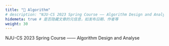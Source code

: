 ```yaml
---
title: "🧠 Algorithm"
# description: "NJU-CS 2023 Spring Course —— Algorithm Design and Analyse"
hidemeta: true # 是否隐藏文章的元信息，如发布日期、作者等  
weight: 30
---
```


NJU-CS 2023 Spring Course —— Algorithm Design and Analyse
